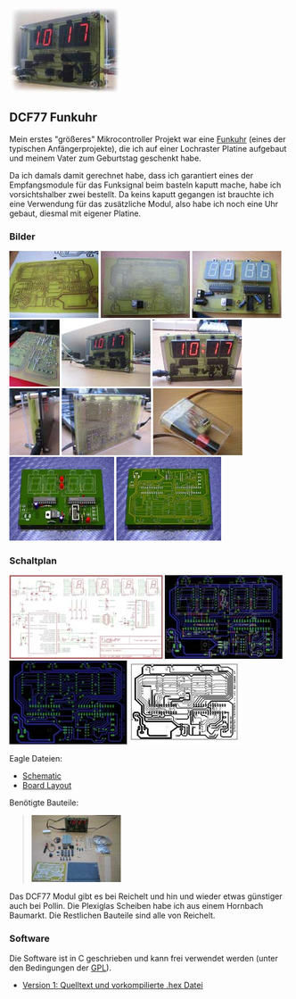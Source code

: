 <div class="fotodiv">
 <img alt="" src="images/uhr.jpg" />
</div>

<h2>DCF77 Funkuhr</h2>

<p>
Mein erstes "gr&ouml;&szlig;eres" Mikrocontroller Projekt war eine <a href="http://de.wikipedia.org/wiki/DCF77">Funkuhr</a>
(eines der typischen Anf&auml;ngerprojekte), die ich auf einer Lochraster Platine aufgebaut und meinem Vater zum Geburtstag
geschenkt habe.
</p>

<p>
Da ich damals damit gerechnet habe, dass ich garantiert eines der Empfangsmodule f&uuml;r das Funksignal beim
basteln kaputt mache, habe ich vorsichtshalber zwei bestellt. Da keins kaputt gegangen ist brauchte ich
eine Verwendung f&uuml;r das zus&auml;tzliche Modul, also habe ich noch eine Uhr gebaut, diesmal mit eigener Platine.
</p>

<h3>Bilder</h3>

<a href="images/IMG_8027.jpg"><img src="images/IMG_8027_small.jpg" alt="" /></a>
<a href="images/IMG_8038.jpg"><img src="images/IMG_8038_small.jpg" alt="" /></a>
<a href="images/IMG_8046.jpg"><img src="images/IMG_8046_small.jpg" alt="" /></a>
<a href="images/IMG_8048.jpg"><img src="images/IMG_8048_small.jpg" alt="" /></a>
<a href="images/IMG_8054.jpg"><img src="images/IMG_8054_small.jpg" alt="" /></a>
<a href="images/IMG_8055.jpg"><img src="images/IMG_8055_small.jpg" alt="" /></a>
<a href="images/IMG_8056.jpg"><img src="images/IMG_8056_small.jpg" alt="" /></a>
<a href="images/IMG_8057.jpg"><img src="images/IMG_8057_small.jpg" alt="" /></a>
<a href="images/IMG_8058.jpg"><img src="images/IMG_8058_small.jpg" alt="" /></a>
<a href="images/uhr_cg_top.jpg"><img src="images/uhr_cg_top_small.jpg" alt="" /></a>
<a href="images/uhr_cg_bottom.jpg"><img src="images/uhr_cg_bottom_small.jpg" alt="" /></a>

<h3>Schaltplan</h3>

<p>
 <a href="images/uhr_sch.png"><img alt="" src="images/uhr_sch_small.jpg" /></a>
 <a href="images/uhr_brd.png"><img alt="" src="images/uhr_brd_small.jpg" /></a>
 <a href="images/uhr_aetzvorlage.png"><img alt="" src="images/uhr_aetzvorlage_small.jpg" /></a>
 <a href="images/uhr_aetzvorlage.pdf"><img alt="" src="images/uhr_aetzvorlage_pdf_small.jpg" /></a>
</p>

Eagle Dateien:
<ul>
 <li><a href="uhr.sch">Schematic</a></li>
 <li><a href="uhr.brd">Board Layout</a></li>
</ul>

Ben&ouml;tigte Bauteile:
<blockquote>
<p>
<a href="images/IMG_8062.jpg"><img src="images/IMG_8062_small.jpg" alt=""/></a>
</p>
</blockquote>

<p>
Das DCF77 Modul gibt es bei Reichelt und hin und wieder etwas g&uuml;nstiger auch bei Pollin. Die Plexiglas Scheiben
habe ich aus einem Hornbach Baumarkt. Die Restlichen Bauteile sind alle von Reichelt.
</p>

<h3>Software</h3>
Die Software ist in C geschrieben und kann frei verwendet werden (unter den Bedingungen der <a href="http://de.wikipedia.org/wiki/GPL">GPL</a>).

<ul>
 <li><a href="src">Version 1: Quelltext und vorkompilierte .hex Datei</a></li>
</ul>

